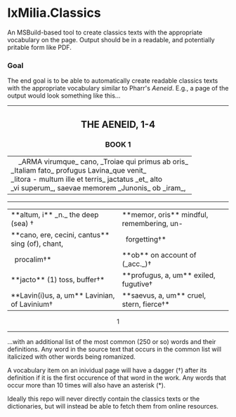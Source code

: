 IxMilia.Classics
================

An MSBuild-based tool to create classics texts with the appropriate vocabulary
on the page.  Output should be in a readable, and potentially pritable form
like PDF.

### Goal

The end goal is to be able to automatically create readable classics texts with
the appropriate vocabulary similar to Pharr's _Aeneid_.  E.g., a page of the
output would look something like this...

---

<center>
  <h2>THE AENEID, 1-4</h2>
  <h3>BOOK 1</h3>

  <table>
    <tr>
      <td>
        &nbsp;&nbsp;&nbsp;&nbsp;_ARMA virumque_ cano, _Troiae qui primus ab oris_<br />
        _Italiam fato_ profugus Lavina_que venit_<br />
        _litora - multum ille et terris_ jactatus _et_ alto<br />
        _vi superum_, saevae memorem _Junonis_ ob _iram_,<br />
      </td>
    </tr>
  </table>

  <hr />

  <table style="border: 0px">
    <tr>
      <td>**altum, i** _n._ the deep (sea) &dagger;</td>
      <td>**memor, oris** mindful, remembering, un-</td>
    </tr>
    <tr>
      <td>**cano, ere, cecini, cantus** sing (of), chant,</td>
      <td>&nbsp;&nbsp;forgetting&dagger;*</td>
    </tr>
    <tr>
      <td>&nbsp;&nbsp;procalim&dagger;*</td>
      <td>**ob** on account of (_acc._)&dagger;</td>
    </tr>
    <tr>
      <td>**jacto** (1) toss, buffer&dagger;*</td>
      <td>**profugus, a, um** exiled, fugutive&dagger;</td>
    </tr>
    <tr>
      <td>**Lavin(i)us, a, um** Lavinian, of Lavinium&dagger;</td>
      <td>**saevus, a, um** cruel, stern, fierce&dagger;*</td>
    </tr>
  </table>

  1
</center>

---

...with an additional list of the most common (250 or so) words and their
definitions.  Any word in the source text that occurs in the common list will
italicized with other words being romanized.

A vocabulary item on an inividual page will have a dagger (&dagger;) after its
definition if it is the first occurence of that word in the work.  Any words
that occur more than 10 times will also have an asterisk (*).

Ideally this repo will never directly contain the classics texts or the
dictionaries, but will instead be able to fetch them from online resources.
